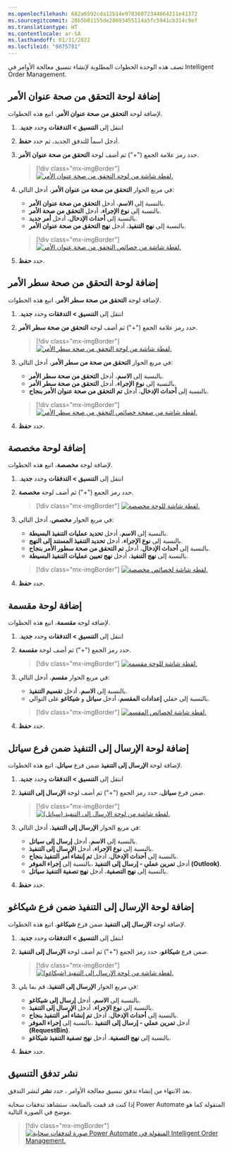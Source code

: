 ```yaml
---
ms.openlocfilehash: 682a6592cda12b14e97836072344664211e41372
ms.sourcegitcommit: 28b5b81155de28693455114a5fc5941cb314c9ef
ms.translationtype: HT
ms.contentlocale: ar-SA
ms.lasthandoff: 01/31/2022
ms.locfileid: "8075781"
---
```

تصف هذه الوحدة الخطوات المطلوبة لإنشاء تنسيق معالجة الأوامر في Intelligent Order Management.

## <a name="add-the-validate-order-header-tile"></a>إضافة لوحة التحقق من صحة عنوان الأمر

لإضافة لوحة **التحقق من صحة عنوان الأمر**، اتبع هذه الخطوات.

1. انتقل إلى **التنسيق‬‏‫ > التدفقات** وحدد **جديد‏‎**.
1. أدخل اسماً للتدفق الجديد، ثم حدد **حفظ**.
1. حدد رمز علامة الجمع ("+") ثم أضف لوحة **التحقق من صحة عنوان الأمر**.

    > [!div class="mx-imgBorder"]
    > [![لقطة شاشة من لوحة التحقق من صحة عنوان الأمر.](../media/validate-order-header-tile-ss.png)](../media/validate-order-header-tile-ss.png#lightbox)
1. في مربع الحوار **التحقق من صحة من عنوان الأمر**، أدخل التالي:
    - بالنسبة إلى **الاسم**، أدخل **التحقق من صحة عنوان الأمر**.
    - بالنسبة إلى **نوع الإجراء**، أدخل **التحقق من صحة الأمر**.
    - بالنسبة إلى **أحداث الإدخال**، أدخل **أمر جديد**.
    - بالنسبة إلى **نهج التنفيذ**، أدخل **نهج التحقق من صحة عنوان الأمر**.

     > [!div class="mx-imgBorder"]
     > [![لقطة شاشة من خصائص التحقق من صحة عنوان الأمر.](../media/validate-order-header-properties-ss.png)](../media/validate-order-header-properties-ss.png#lightbox)
1. حدد **حفظ**.

## <a name="add-the-validate-order-line-tile"></a>إضافة لوحة التحقق من صحة سطر الأمر

لإضافة لوحة **التحقق من صحة سطر الأمر**، اتبع هذه الخطوات.

1. انتقل إلى **التنسيق‬‏‫ > التدفقات** وحدد **جديد‏‎**.
1. حدد رمز علامة الجمع ("+") ثم أضف لوحة **التحقق من صحة سطر الأمر**.

    > [!div class="mx-imgBorder"]
    > [![لقطة شاشة من لوحة التحقق من صحة سطر الأمر.](../media/validate-order-line-tile-ss.png)](../media/validate-order-line-tile-ss.png#lightbox)
1. في مربع الحوار **التحقق من صحة من سطر الأمر**، أدخل التالي:
    - بالنسبة إلى **الاسم**، أدخل **التحقق من صحة سطر الأمر**.
    - بالنسبة إلى **نوع الإجراء**، أدخل **التحقق من صحة سطر الأمر**.
    - بالنسبة إلى **أحداث الإدخال**، أدخل **تم التحقق من صحة عنوان الأمر بنجاح**.

    > [!div class="mx-imgBorder"]
    > [![لقطة شاشة من صفحة خصائص التحقق من صحة سطر الأمر.](../media/validate-order-line-properties-ss.png)](../media/validate-order-line-properties-ss.png#lightbox)
1. حدد **حفظ**.

## <a name="add-a-custom-tile"></a>إضافة لوحة مخصصة

لإضافة لوحة **مخصصة**، اتبع هذه الخطوات.

1. انتقل إلى **التنسيق‬‏‫ > التدفقات** وحدد **جديد‏‎**.
1. حدد رمز الجمع ("+") ثم أضف لوحة **مخصصة**.

    > [!div class="mx-imgBorder"]
    > [![لقطة شاشة للوحة مخصصة.](../media/custom-tile-ss.png)](../media/custom-tile-ss.png#lightbox)
1. في مربع الحوار **مخصص**، أدخل التالي:
    - بالنسبة إلى **الاسم**، أدخل **تحديد عمليات التنفيذ البسيطة**.
    - بالنسبة إلى **نوع الإجراء**، أدخل **تحديد التنفيذ المستند إلى النهج**.
    - بالنسبة إلى **أحداث الإدخال**، أدخل **تم التحقق من صحة سطور الأمر بنجاح**.
    - بالنسبة إلى **نهج التنفيذ**، أدخل **نهج تعيين عمليات التنفيذ البسيطة**.

    > [!div class="mx-imgBorder"]
    > [![لقطة شاشة لخصائص مخصصة.](../media/custom-properties-ss.png)](../media/custom-properties-ss.png#lightbox)
1. حدد **حفظ**.

## <a name="add-a-splitter-tile"></a>إضافة لوحة مقسمة

لإضافة لوحة **مقسمة**، اتبع هذه الخطوات.

1. انتقل إلى **التنسيق‬‏‫ > التدفقات** وحدد **جديد‏‎**.
1. حدد رمز الجمع ("+") ثم أضف لوحة **مقسمة**.

    > [!div class="mx-imgBorder"]
    > [![لقطة شاشة للوحة مقسمة.](../media/splitter-tile-ss.png)](../media/splitter-tile-ss.png#lightbox)

1. في مربع الحوار **مقسم**، أدخل التالي:
    - بالنسبة إلى **الاسم**، أدخل **تقسيم التنفيذ**.
    - بالنسبة إلى حقلي **إعدادات المقسم**، أدخل **سياتل** و **شيكاغو** على التوالي.
    
    > [!div class="mx-imgBorder"]
    > [![لقطة شاشة لخصائص المقسم.](../media/splitter-properties-ss.png)](../media/splitter-properties-ss.png#lightbox)
1. حدد **حفظ**.

## <a name="add-a-send-to-fulfillment-tile-under-the-seattle-branch"></a>إضافة لوحة الإرسال إلى التنفيذ ضمن فرع سياتل

لإضافة لوحة **الإرسال إلى التنفيذ** ضمن فرع **سياتل**، اتبع هذه الخطوات.

1. انتقل إلى **التنسيق‬‏‫ > التدفقات** وحدد **جديد‏‎**.
1. ضمن فرع **سياتل**، حدد رمز الجمع ("+") ثم أضف لوحة **الإرسال إلى التنفيذ**.

    > [!div class="mx-imgBorder"]
    > [![لقطة شاشة من لوحة الإرسال إلى التنفيذ (سياتل).](../media/send-fulfillment-tile-ss.png)](../media/send-fulfillment-tile-ss.png#lightbox)
1. في مربع الحوار **الإرسال إلى التنفيذ**، أدخل التالي:
    - بالنسبة إلى **الاسم**، أدخل **إرسال إلى سياتل**.
    - بالنسبة إلى **نوع الإجراء**، أدخل **الإرسال إلى التنفيذ**.
    - بالنسبة إلى **أحداث الإدخال**، أدخل **تم إنشاء أمر التنفيذ بنجاح**.
    - بالنسبة إلى **إجراء الموفر‏‎‬**، أدخل **تمرين عملي - إرسال إلى التنفيذ (Outlook)**.
    - بالنسبة إلى **نهج التصفية**، أدخل **نهج تصفية التنفيذ سياتل**.
1. حدد **حفظ**.

## <a name="add-a-send-to-fulfillment-tile-under-chicago-branch"></a>إضافة لوحة الإرسال إلى التنفيذ ضمن فرع شيكاغو

لإضافة لوحة **الإرسال إلى التنفيذ** ضمن فرع **شيكاغو**، اتبع هذه الخطوات.

1. انتقل إلى **التنسيق‬‏‫ > التدفقات** وحدد **جديد‏‎**.
1. ضمن فرع **شيكاغو**، حدد رمز الجمع ("+") ثم أضف لوحة **الإرسال إلى التنفيذ**.

    > [!div class="mx-imgBorder"]
    > [![لقطة شاشة من لوحة الإرسال إلى التنفيذ (شيكاغو).](../media/send-fulfillment-tile-2-ss.png)](../media/send-fulfillment-tile-2-ss.png#lightbox)
1. في مربع الحوار **الإرسال إلى التنفيذ**، قم بما يلي:
    - بالنسبة إلى **الاسم**، أدخل **إرسال إلى شيكاغو**.
    - بالنسبة إلى **نوع الإجراء**، أدخل **الإرسال إلى التنفيذ**.
    - بالنسبة إلى **أحداث الإدخال**، أدخل **تم إنشاء أمر التنفيذ بنجاح**.
    - بالنسبة إلى **إجراء الموفر‏‎‬**، أدخل **تمرين عملي - إرسال إلى التنفيذ (RequestBin)**.
    - بالنسبة إلى **نهج التصفية**، أدخل **نهج تصفية التنفيذ شيكاغو**.
1. حدد **حفظ**.

## <a name="publish-the-orchestration-flow"></a>نشر تدفق التنسيق

بعد الانتهاء من إنشاء تدفق تنسيق معالجة الأوامر ، حدد **نشر** لنشر التدفق. 

إذا كنت قد قمت بالمتابعة، ستشاهد تدفقات سحابة Power Automate المنقولة كما هو موضح في الصورة التالية.

> [!div class="mx-imgBorder"]
> [![صورة لتدفقات سحابة Power Automate المنقولة في Intelligent Order Management.](../media/order-orchestration-ss.png)](../media/order-orchestration-ss.png#lightbox)
